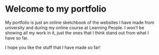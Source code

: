 # Welcome to my portfolio

My portfolio is just an online sketchbook of the websites I have made from university and during my online course at Learning People. I won't be showing all my work in it, just the ones that I think stand out from what I have so far.

I hope you like the stuff that I have made so far!